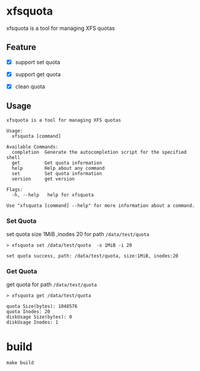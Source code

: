 # xfsquota
xfsquota is a tool for managing XFS quotas

## Feature
- [x] support set quota
- [x] support get quota
- [x] clean quota 


##  Usage
```shell
xfsquota is a tool for managing XFS quotas

Usage:
  xfsquota [command]

Available Commands:
  completion  Generate the autocompletion script for the specified shell
  get         Get quota information
  help        Help about any command
  set         Set quota information
  version     get version

Flags:
  -h, --help   help for xfsquota

Use "xfsquota [command] --help" for more information about a command.
```

### Set Quota
set quota size 1MiB ,inodes 20 for path `/data/test/quota`
```shell
> xfsquota set /data/test/quota  -s 1MiB -i 20

set quota success, path: /data/test/quota, size:1MiB, inodes:20
```

### Get Quota
get quota for path `/data/test/quota`
```shell
> xfsquota get /data/test/quota

quota Size(bytes): 1048576
quota Inodes: 20
diskUsage Size(bytes): 0
diskUsage Inodes: 1
```

# build
```shell
make build
```
